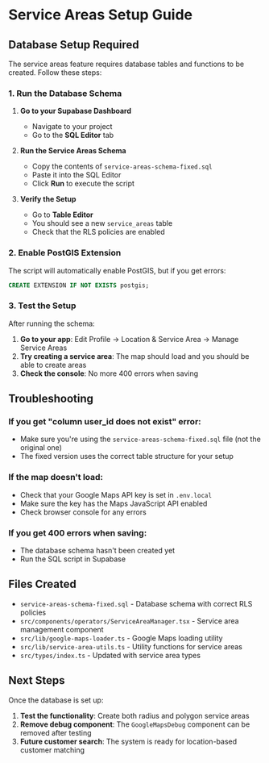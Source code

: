 # Service Areas Setup Guide

## Database Setup Required

The service areas feature requires database tables and functions to be created. Follow these steps:

### 1. Run the Database Schema

1. **Go to your Supabase Dashboard**
   - Navigate to your project
   - Go to the **SQL Editor** tab

2. **Run the Service Areas Schema**
   - Copy the contents of `service-areas-schema-fixed.sql`
   - Paste it into the SQL Editor
   - Click **Run** to execute the script

3. **Verify the Setup**
   - Go to **Table Editor**
   - You should see a new `service_areas` table
   - Check that the RLS policies are enabled

### 2. Enable PostGIS Extension

The script will automatically enable PostGIS, but if you get errors:

```sql
CREATE EXTENSION IF NOT EXISTS postgis;
```

### 3. Test the Setup

After running the schema:

1. **Go to your app**: Edit Profile → Location & Service Area → Manage Service Areas
2. **Try creating a service area**: The map should load and you should be able to create areas
3. **Check the console**: No more 400 errors when saving

## Troubleshooting

### If you get "column user_id does not exist" error:
- Make sure you're using the `service-areas-schema-fixed.sql` file (not the original one)
- The fixed version uses the correct table structure for your setup

### If the map doesn't load:
- Check that your Google Maps API key is set in `.env.local`
- Make sure the key has the Maps JavaScript API enabled
- Check browser console for any errors

### If you get 400 errors when saving:
- The database schema hasn't been created yet
- Run the SQL script in Supabase

## Files Created

- `service-areas-schema-fixed.sql` - Database schema with correct RLS policies
- `src/components/operators/ServiceAreaManager.tsx` - Service area management component
- `src/lib/google-maps-loader.ts` - Google Maps loading utility
- `src/lib/service-area-utils.ts` - Utility functions for service areas
- `src/types/index.ts` - Updated with service area types

## Next Steps

Once the database is set up:

1. **Test the functionality**: Create both radius and polygon service areas
2. **Remove debug component**: The `GoogleMapsDebug` component can be removed after testing
3. **Future customer search**: The system is ready for location-based customer matching 